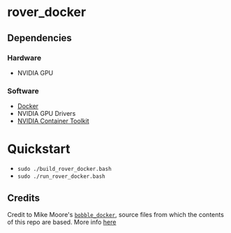 # rover_docker

## Dependencies
### Hardware
* NVIDIA GPU
### Software
* [Docker](https://docs.docker.com/engine/install/ubuntu/)
* NVIDIA GPU Drivers
* [NVIDIA Container Toolkit](https://docs.nvidia.com/datacenter/cloud-native/container-toolkit/install-guide.html#install-guide)

# Quickstart
* `sudo ./build_rover_docker.bash`
* `sudo ./run_rover_docker.bash`

## Credits
Credit to Mike Moore's [`bobble_docker`](https://github.com/super-owesome/bobble_docker.git), source files from which the contents of this repo are based. More info [here](http://moore-mike.com/docker-ros.html)
